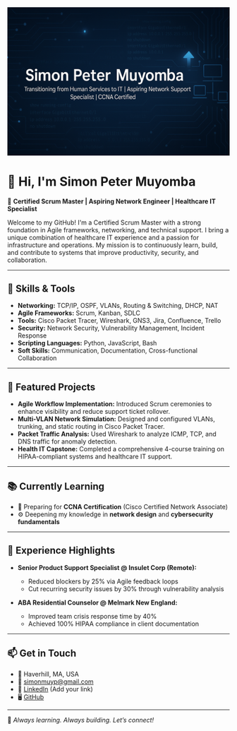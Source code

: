 <div align="center">
<img src="https://github.com/Simonpetermuyomba/Simonpetermuyomba/blob/main/github.PNG">
</div>

# 👋 Hi, I'm Simon Peter Muyomba

🎯 **Certified Scrum Master | Aspiring Network Engineer | Healthcare IT Specialist**

Welcome to my GitHub! I'm a Certified Scrum Master with a strong foundation in Agile frameworks, networking, and technical support. I bring a unique combination of healthcare IT experience and a passion for infrastructure and operations. My mission is to continuously learn, build, and contribute to systems that improve productivity, security, and collaboration.

---

## 🔧 Skills & Tools

- **Networking:** TCP/IP, OSPF, VLANs, Routing & Switching, DHCP, NAT  
- **Agile Frameworks:** Scrum, Kanban, SDLC  
- **Tools:** Cisco Packet Tracer, Wireshark, GNS3, Jira, Confluence, Trello  
- **Security:** Network Security, Vulnerability Management, Incident Response  
- **Scripting Languages:** Python, JavaScript, Bash  
- **Soft Skills:** Communication, Documentation, Cross-functional Collaboration

---

## 📂 Featured Projects

- **Agile Workflow Implementation:** Introduced Scrum ceremonies to enhance visibility and reduce support ticket rollover.
- **Multi-VLAN Network Simulation:** Designed and configured VLANs, trunking, and static routing in Cisco Packet Tracer.
- **Packet Traffic Analysis:** Used Wireshark to analyze ICMP, TCP, and DNS traffic for anomaly detection.
- **Health IT Capstone:** Completed a comprehensive 4-course training on HIPAA-compliant systems and healthcare IT support.

---

## 📚 Currently Learning

- 🧠 Preparing for **CCNA Certification** (Cisco Certified Network Associate)
- ⚙️ Deepening my knowledge in **network design** and **cybersecurity fundamentals**

---

## 💼 Experience Highlights

- **Senior Product Support Specialist @ Insulet Corp (Remote):**
  - Reduced blockers by 25% via Agile feedback loops
  - Cut recurring security issues by 30% through vulnerability analysis

- **ABA Residential Counselor @ Melmark New England:**
  - Improved team crisis response time by 40%
  - Achieved 100% HIPAA compliance in client documentation

---

## 📫 Get in Touch

- 📍 Haverhill, MA, USA  
- 📧 [simonmuyp@gmail.com](mailto:simonmuyp@gmail.com)  
- 💼 [LinkedIn](#) (Add your link)  
- 🖥️ [GitHub](https://github.com/Simonpetermuyomba)

---

🚀 *Always learning. Always building. Let’s connect!*
